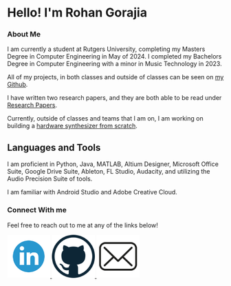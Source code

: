 # Hello! I'm Rohan Gorajia

### About Me

I am currently a student at Rutgers University, completing my Masters Degree in Computer Engineering in May of 2024. I completed my Bachelors Degree in Computer Engineering with a minor in Music Technology in 2023. 

All of my projects, in both classes and outside of  classes can be seen on [my Github].

I have written two research papers, and they are both able to be read under [Research Papers].

Currently, outside of classes and teams that I am on, I am working on building a [hardware synthesizer from scratch].

## Languages and Tools
I am proficient in Python, Java, MATLAB, Altium Designer, Microsoft Office Suite, Google Drive Suite, Ableton, FL Studio, Audacity, and utilizing the Audio Precision Suite of tools.

I am familiar with Android Studio and Adobe Creative Cloud.

### Connect With me
Feel free to reach out to me at any of the links below!

<a href="https://www.linkedin.com/in/rohan-gorajia/"> <img src="https://github.com/MrGarage/MrGarage/blob/main/LinkedinLogoTwo.png" alt="LinkedIn" width="100" height="100">
<a href="https://github.com/MrGarage"> <img src="https://github.com/MrGarage/MrGarage/blob/main/githubLogo.png" alt="LinkedIn" width="100" height="100">
<a href="mailto: rgorajia01@gmail.com"> <img src="https://github.com/MrGarage/MrGarage/blob/main/mailLogo.png" alt="LinkedIn" width="100" height="100">




[my Github]: https://github.com/MrGarage
[hardware synthesizer from scratch]: https://github.com/MrGarage/HardwareSynth
[Research Papers]: https://github.com/MrGarage/Research-Papers
